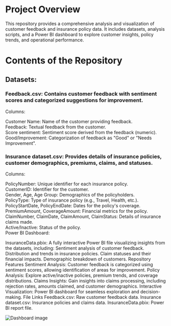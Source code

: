 # Project Overview
This repository provides a comprehensive analysis and visualization of customer feedback and insurance policy data. It includes datasets, analysis scripts, and a Power BI dashboard to explore customer insights, policy trends, and operational performance.

# Contents of the Repository
## Datasets:

### Feedback.csv: Contains customer feedback with sentiment scores and categorized suggestions for improvement. <br />
Columns:

Customer Name: Name of the customer providing feedback. <br />
Feedback: Textual feedback from the customer. <br />
Score sentiment: Sentiment score derived from the feedback (numeric). <br />
Good/Improvement: Categorization of feedback as "Good" or "Needs Improvement". <br />
### Insurance dataset.csv: Provides details of insurance policies, customer demographics, premiums, claims, and statuses. 
Columns:

PolicyNumber: Unique identifier for each insurance policy. <br />
CustomerID: Identifier for the customer. <br />
Gender, Age, Age Group: Demographics of the policyholders. <br />
PolicyType: Type of insurance policy (e.g., Travel, Health, etc.). <br />
PolicyStartDate, PolicyEndDate: Dates for the policy's coverage. <br />
PremiumAmount, CoverageAmount: Financial metrics for the policy. <br />
ClaimNumber, ClaimDate, ClaimAmount, ClaimStatus: Details of insurance claims made. <br />
Active/Inactive: Status of the policy. <br />
Power BI Dashboard:

InsuranceData.pbix: A fully interactive Power BI file visualizing insights from the datasets, including:
Sentiment analysis of customer feedback.
Distribution and trends in insurance policies.
Claim statuses and their financial impacts.
Demographic breakdown of customers.
Repository Features
Sentiment Analysis: Customer feedback is categorized using sentiment scores, allowing identification of areas for improvement.
Policy Analysis: Explore active/inactive policies, premium trends, and coverage distributions.
Claims Insights: Gain insights into claims processing, including rejection rates, amounts claimed, and customer demographics.
Interactive Visualization: Power BI dashboard for seamless exploration and decision-making.
File Links
Feedback.csv: Raw customer feedback data.
Insurance dataset.csv: Insurance policies and claims data.
InsuranceData.pbix: Power BI report file.

![Dashboard image](https://app.powerbi.com/reportEmbed?reportId=4c901b86-bd20-412d-8d51-a58a60f76a24&autoAuth=true&ctid=818ad319-f6f7-458c-a487-b957bfa68907&disablecdnExpiration=1736379131)
